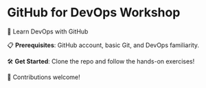 # GitHub for DevOps Workshop  

🚀 Learn DevOps with GitHub  

📋 **Prerequisites**: GitHub account, basic Git, and DevOps familiarity.  

🛠️ **Get Started**: Clone the repo and follow the hands-on exercises!  

🤝 Contributions welcome!
